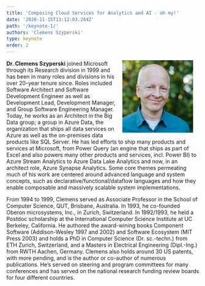 ```yaml
---
title: 'Composing Cloud Services for Analytics and AI - oh my!'
date: '2020-11-15T13:12:03.284Z'
path: '/keynote-1/'
authors: 'Clemens Szyperski'
type: keynote
order: 2
---
```


<img align="right" width="185" style="margin-left:16px;margin-right:16px" src="https://raw.githubusercontent.com/edoc2021/2021/dev/static/img/Clemens.jpg"/>

**Dr. Clemens Szyperski** joined Microsoft through its Research division in 1999 and has been in many roles and divisions in his over 20-year tenure since. Roles included Software Architect and Software Development Engineer as well as Development Lead, Development Manager, and Group Software Engineering Manager. Today, he works as an Architect in the Big Data group; a group in Azure Data, the organization that ships all data services on Azure as well as the on-premises data products like SQL Server. He has led efforts to ship many products and services at Microsoft, from Power Query (an engine that ships as part of Excel and also powers many other products and services, incl. Power BI) to Azure Stream Analytics to Azure Data Lake Analytics and now, in an architect role, Azure Synapse Analytics. Some core themes permeating much of his work are centered around advanced language and system concepts, such as declarative/functional/dataflow languages and how they enable composable and massively scalable system implementations.

From 1994 to 1999, Clemens served as Associate Professor in the School of Computer Science, QUT, Brisbane, Australia. In 1993, he co-founded Oberon microsystems, Inc., in Zurich, Switzerland. In 1992/1993, he held a Postdoc scholarship at the International Computer Science Institute at UC Berkeley, California. He authored the award-wining books Component Software (Addison-Wesley 1997 and 2002) and Software Ecosystem (MIT Press 2003) and holds a PhD in Computer Science (Dr. sc.-techn.) from ETH Zurich, Switzerland, and a Masters in Electrical Engineering (Dipl.-Ing.) from RWTH Aachen, Germany. Clemens also holds around 30 US patents, with more pending, and is the author or co-author of numerous publications. He’s served on steering and program committees for many conferences and has served on the national research funding review boards for four different countries.

